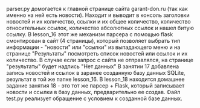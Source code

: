 parser.py домогается к главной странице сайта garant-don.ru (так как именно на ней есть новости). Находит и выводит в консоль заголовки новостей и их количество, ссылки и их общее количество, количество относительных ссылок, количество абсолютных ссылок и нашел битую ссылку.
В lesson_16 этот же механизм парсера с помощью flask смонтирован в сайт (4 страницы), который позволяет выбрать тип информации - "новости" или "ссылки" из выпадающего меню и на странице "Результаты" посмотреть список новостей или ссылок и их количество. В случае если запрос с сайта не отправлялся, на странице "результаты" будет надпись "Нет данных"
В занятии 17 добавлена запись новостей и ссылок в заранее созданную базу данных SQLite, результат в той же папке lesson_16.
В lesson_18 находится домашнее задание занятия 18 - это тот же парсер + Flask, который записывает новости и ссылки в базу данных, предварительно ее создав. Файл test.py реализует обращение с условием к созданной базе данных.
